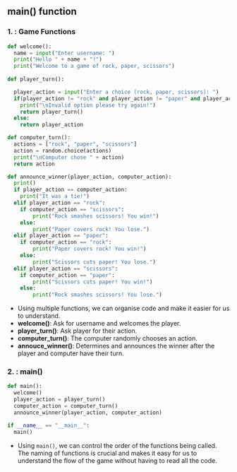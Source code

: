 ## **main() function**

### **1. : Game Functions**
```python
def welcome():
  name = input("Enter username: ")
  print("Hello " + name + "!")
  print("Welcome to a game of rock, paper, scissors")
  
def player_turn():

  player_action = input("Enter a choice (rock, paper, scissors): ")
  if(player_action != "rock" and player_action != "paper" and player_action != "scissors" ):
    print("\nInvalid option please try again!")
    return player_turn()
  else:
    return player_action

def computer_turn():
  actions = ["rock", "paper", "scissors"]
  action = random.choice(actions)
  print("\nComputer chose " + action)
  return action

def announce_winner(player_action, computer_action):
  print()
  if player_action == computer_action:
    print("It was a tie!")
  elif player_action == "rock":
    if computer_action == "scissors":
        print("Rock smashes scissors! You win!")
    else:
        print("Paper covers rock! You lose.")
  elif player_action == "paper":
    if computer_action == "rock":
        print("Paper covers rock! You win!")
    else:
        print("Scissors cuts paper! You lose.")
  elif player_action == "scissors":
    if computer_action == "paper":
        print("Scissors cuts paper! You win!")
    else:
        print("Rock smashes scissors! You lose.")
```
- Using multiple functions, we can organise code and make it easier for us to understand.
- **welcome()**: Ask for username and welcomes the player.
- **player_turn()**: Ask player for their action.
- **computer_turn()**: The computer randomly chooses an action.
- **annouce_winner()**: Determines and announces the winner after the player and computer have their turn.

### **2. : main()**
```python
def main():
  welcome()
  player_action = player_turn()
  computer_action = computer_turn()
  announce_winner(player_action, computer_action)

if __name__ == "__main__":
  main()
```
- Using `main()`, we can control the order of the functions being called. The naming of functions is crucial and makes it easy for us to understand the flow of the game without having to read all the code.
